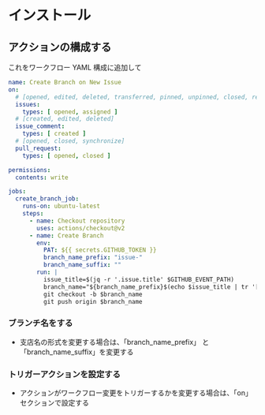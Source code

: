 # インストール

## アクションの構成する

これをワークフロー YAML 構成に追加して

```yaml
name: Create Branch on New Issue
on:
  # [opened, edited, deleted, transferred, pinned, unpinned, closed, reopened, assigned, unassigned]
  issues:
    types: [ opened, assigned ]
  # [created, edited, deleted]
  issue_comment:
    types: [ created ]
  # [opened, closed, synchronize]
  pull_request:
    types: [ opened, closed ]

permissions:
  contents: write

jobs:
  create_branch_job:
    runs-on: ubuntu-latest
    steps:
      - name: Checkout repository
        uses: actions/checkout@v2
      - name: Create Branch
        env:
          PAT: ${{ secrets.GITHUB_TOKEN }}
          branch_name_prefix: "issue-"
          branch_name_suffix: ""
        run: |
          issue_title=$(jq -r '.issue.title' $GITHUB_EVENT_PATH)
          branch_name="${branch_name_prefix}$(echo $issue_title | tr '[:upper:]' '[:lower:]' | tr ' ' '-')${branch_name_suffix}"
          git checkout -b $branch_name
          git push origin $branch_name
```

### ブランチ名をする

- 支店名の形式を変更する場合は、「branch_name_prefix」 と「branch_name_suffix」を変更する

### トリガーアクションを設定する

- アクションがワークフロー変更をトリガーするかを変更する場合は、「on」セクションで設定する
